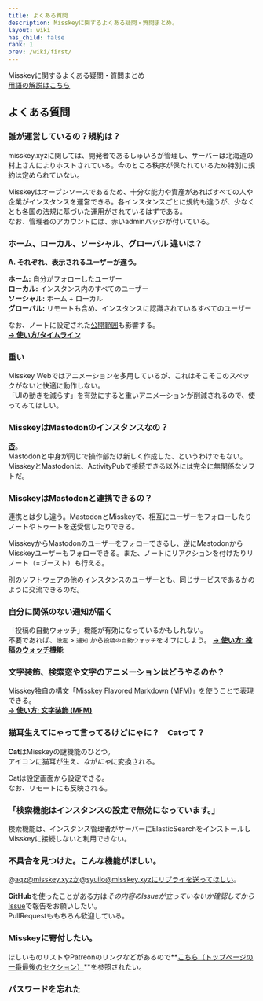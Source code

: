 ```yaml
---
title: よくある質問
description: Misskeyに関するよくある疑問・質問まとめ。
layout: wiki
has_child: false
rank: 1
prev: /wiki/first/
---
```

Misskeyに関するよくある疑問・質問まとめ  
[用語の解説はこちら](../first/)

## よくある質問
### 誰が運営しているの？規約は？
misskey.xyzに関しては、開発者であるしゅいろが管理し、サーバーは北海道の村上さんによりホストされている。今のところ秩序が保たれているため特別に規約は定められていない。

Misskeyはオープンソースであるため、十分な能力や資産があればすべての人や企業がインスタンスを運営できる。各インスタンスごとに規約も違うが、少なくとも各国の法規に基づいた運用がされているはずである。  
なお、管理者のアカウントには、赤いadminバッジが付いている。

### ホーム、ローカル、ソーシャル、グローバル 違いは？
**A. それぞれ、表示されるユーザーが違う。**

**ホーム:** 自分がフォローしたユーザー  
**ローカル:** インスタンス内のすべてのユーザー  
**ソーシャル:** ホーム + ローカル  
**グローバル:** リモートも含め、インスタンスに認識されているすべてのユーザー

なお、ノートに設定された[公開範囲](../usage/post/#公開範囲を設定する)も影響する。  
**[→ 使い方/タイムライン](../usage/timelines/)**

### 重い
Misskey Webではアニメーションを多用しているが、これはそこそこのスペックがないと快適に動作しない。  
「UIの動きを減らす」を有効にすると重いアニメーションが削減されるので、使ってみてほしい。

### MisskeyはMastodonのインスタンスなの？
**[否](../../blog/2018/08/17_1_misskeyisnotmastodon/)**。  
Mastodonと中身が同じで操作部だけ新しく作成した、というわけでもない。MisskeyとMastodonは、ActivityPubで接続できる以外には完全に無関係なソフトだ。

### MisskeyはMastodonと連携できるの？
連携とは少し違う。MastodonとMisskeyで、相互にユーザーをフォローしたりノートやトゥートを送受信したりできる。

MisskeyからMastodonのユーザーをフォローできるし、逆にMastodonからMisskeyユーザーもフォローできる。また、ノートにリアクションを付けたりリノート（=ブースト）も行える。

別のソフトウェアの他のインスタンスのユーザーとも、同じサービスであるかのように交流できるのだ。

### 自分に関係のない通知が届く
「投稿の自動ウォッチ」機能が有効になっているかもしれない。  
不要であれば、`設定` > `通知` から`投稿の自動ウォッチ`をオフにしよう。
**[→ 使い方: 投稿のウォッチ機能](../usage/watch/)**

### 文字装飾、検索窓や文字のアニメーションはどうやるのか？
Misskey独自の構文「Misskey Flavored Markdown (MFM)」を使うことで表現できる。  
**[→ 使い方: 文字装飾 (MFM)](../usage/mfm/)**

### 猫耳生えてにゃって言ってるけどにゃに？　Catって？
**Cat**はMisskeyの謎機能のひとつ。  
アイコンに猫耳が生え、*な*が*にゃ*に変換される。

Catは設定画面から設定できる。  
なお、リモートにも反映される。

### 「検索機能はインスタンスの設定で無効になっています。」
検索機能は、インスタンス管理者がサーバーにElasticSearchをインストールしMisskeyに接続しないと利用できない。

### 不具合を見つけた。こんな機能がほしい。
@aqz@misskey.xyzか@syuilo@misskey.xyzにリプライを送ってほしい。

**GitHub**を使ったことがある方は*その内容のIssueが立っていないか確認してから*[Issue](https://github.com/syuilo/misskey/issues/new/choose)で報告をお願いしたい。  
PullRequestももちろん歓迎している。

### Misskeyに寄付したい。
ほしいものリストやPatreonのリンクなどがあるので**[こちら（トップページの一番最後のセクション）](../../#section_7)**を参照されたい。

### パスワードを忘れた
